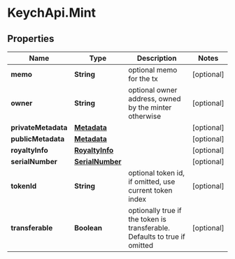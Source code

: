 # KeychApi.Mint

## Properties

Name | Type | Description | Notes
------------ | ------------- | ------------- | -------------
**memo** | **String** | optional memo for the tx | [optional] 
**owner** | **String** | optional owner address, owned by the minter otherwise | [optional] 
**privateMetadata** | [**Metadata**](Metadata.md) |  | [optional] 
**publicMetadata** | [**Metadata**](Metadata.md) |  | [optional] 
**royaltyInfo** | [**RoyaltyInfo**](RoyaltyInfo.md) |  | [optional] 
**serialNumber** | [**SerialNumber**](SerialNumber.md) |  | [optional] 
**tokenId** | **String** | optional token id, if omitted, use current token index | [optional] 
**transferable** | **Boolean** | optionally true if the token is transferable.  Defaults to true if omitted | [optional] 


